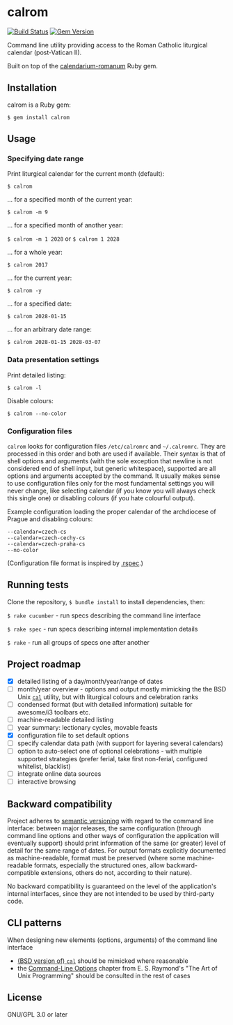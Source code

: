# calrom

[![Build Status](https://travis-ci.org/calendarium-romanum/calrom.svg?branch=master)](https://travis-ci.org/calendarium-romanum/calrom)
[![Gem Version](https://badge.fury.io/rb/calrom.svg)](https://badge.fury.io/rb/calrom)

Command line utility providing access to the Roman Catholic
liturgical calendar (post-Vatican II).

Built on top of the [calendarium-romanum][caro] Ruby gem.

## Installation

calrom is a Ruby gem:

`$ gem install calrom`

## Usage

### Specifying date range

Print liturgical calendar for the current month (default):

`$ calrom`

... for a specified month of the current year:

`$ calrom -m 9`

... for a specified month of another year:

`$ calrom -m 1 2028` or `$ calrom 1 2028`

... for a whole year:

`$ calrom 2017`

... for the current year:

`$ calrom -y`

... for a specified date:

`$ calrom 2028-01-15`

... for an arbitrary date range:

`$ calrom 2028-01-15 2028-03-07`

### Data presentation settings

Print detailed listing:

`$ calrom -l`

Disable colours:

`$ calrom --no-color`

### Configuration files

`calrom` looks for configuration files `/etc/calromrc` and `~/.calromrc`.
They are processed in this order and both are used if available.
Their syntax is that of shell options and arguments (with the sole exception that newline
is not considered end of shell input, but generic whitespace), supported are all options and arguments
accepted by the command.
It usually makes sense to use configuration files only for the most fundamental settings
you will never change, like selecting calendar (if you know you will always check this single one)
or disabling colours (if you hate colourful output).

Example configuration loading the proper calendar of the archdiocese of Prague
and disabling colours:

```
--calendar=czech-cs
--calendar=czech-cechy-cs
--calendar=czech-praha-cs
--no-color
```

(Configuration file format is inspired by [.rspec][dotrspec].)

## Running tests

Clone the repository, `$ bundle install` to install dependencies, then:

`$ rake cucumber` - run specs describing the command line interface

`$ rake spec` - run specs describing internal implementation details

`$ rake` - run all groups of specs one after another

## Project roadmap

* [x] detailed listing of a day/month/year/range of dates
* [ ] month/year overview - options and output mostly mimicking the
  the BSD Unix [`cal`][cal] utility,
  but with liturgical colours and celebration ranks
* [ ] condensed format (but with detailed information) suitable for awesome/i3 toolbars etc.
* [ ] machine-readable detailed listing
* [ ] year summary: lectionary cycles, movable feasts
* [x] configuration file to set default options
* [ ] specify calendar data path (with support for layering several calendars)
* [ ] option to auto-select one of optional celebrations - with multiple supported strategies (prefer ferial, take first non-ferial, configured whitelist, blacklist)
* [ ] integrate online data sources
* [ ] interactive browsing

## Backward compatibility

Project adheres to [semantic versioning][semver]
with regard to the command line interface:
between major releases,
the same configuration (through command line options and other
ways of configuration the application will eventually support)
should print information of the same (or greater) level of detail
for the same range of dates.
For output formats explicitly documented as machine-readable,
format must be preserved (where some machine-readable
formats, especially the structured ones, allow backward-compatible
extensions, others do not, according to their nature).

No backward compatibility is guaranteed on the level of the application's
internal interfaces, since they are not intended to be used
by third-party code.

## CLI patterns

When designing new elements (options, arguments) of the
command line interface

* [(BSD version of) `cal`][cal] should be mimicked where reasonable
* the [Command-Line Options][taoup] chapter from E. S. Raymond's
  "The Art of Unix Programming" should be consulted in the rest
  of cases

## License

GNU/GPL 3.0 or later

[caro]: https://github.com/igneus/calendarium-romanum
[semver]: https://semver.org/
[cal]: https://www.freebsd.org/cgi/man.cgi?query=cal
[taoup]: http://www.catb.org/esr/writings/taoup/html/ch10s05.html
[dotrspec]: https://relishapp.com/rspec/rspec-core/v/2-0/docs/configuration/read-command-line-configuration-options-from-files
